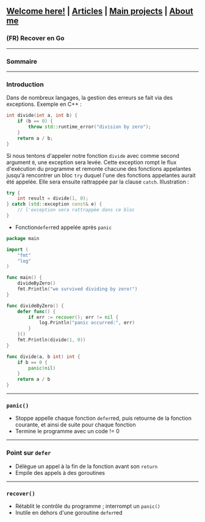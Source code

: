 ## [Welcome here!](https://vpenando.github.io) | [Articles](https://vpenando.github.io/articles.html) | [Main projects](https://vpenando.github.io/projects.html) | [About me](https://vpenando.github.io/about.html)

### (FR) Recover en Go

---

### Sommaire

---

### Introduction
Dans de nombreux langages, la gestion des erreurs se fait via des exceptions. Exemple en C++ :
```cpp
int divide(int a, int b) {
    if (b == 0) {
        throw std::runtime_error("division by zero");
    }
    return a / b;
}
```
Si nous tentons d'appeler notre fonction `divide` avec comme second argument `0`, une exception sera levée. Cette exception rompt le flux d'exécution du programme et remonte chacune des fonctions appelantes jusqu'à rencontrer un bloc `try` duquel l'une des fonctions appelantes aurait été appelée. Elle sera ensuite rattrappée par la clause `catch`. Illustration :
```cpp
try {
    int result = divide(1, 0);
} catch (std::exception const& e) {
    // l'exception sera rattrappée dans ce bloc
}
```

* Fonction`defer`red appelée après `panic`
```go
package main

import (
    "fmt"
    "log"
)

func main() {
    divideByZero()
    fmt.Println("we survived dividing by zero!")
}

func divideByZero() {
    defer func() {
        if err := recover(); err != nil {
            log.Println("panic occurred:", err)
        }
    }()
    fmt.Println(divide(1, 0))
}

func divide(a, b int) int {
    if b == 0 {
        panic(nil)
    }
    return a / b
}
```

---

### `panic()`
* Stoppe appelle chaque fonction `defer`red, puis retourne de la fonction courante, et ainsi de suite pour chaque fonction
* Termine le programme avec un code != 0



---

### Point sur `defer`
* Délègue un appel à la fin de la fonction avant son `return`
* Empile des appels à des goroutines

---

### `recover()`
* Rétablit le contrôle du programme ; interrompt un `panic()`
* Inutile en dehors d'une goroutine `defer`red
